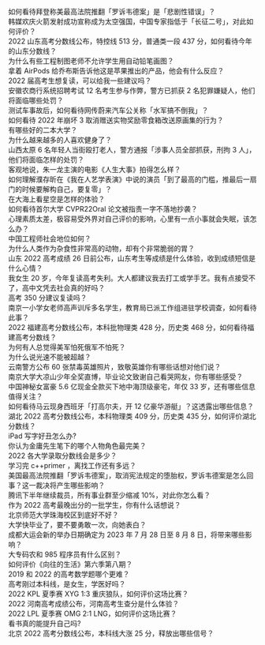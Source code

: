 如何看待拜登称美最高法院推翻「罗诉韦德案」是「悲剧性错误」？  
韩媒欢庆火箭发射成功宣称成为太空强国，中国专家指低于「长征二号」，对此如何评价？  
2022 山东高考分数线公布，特控线 513 分，普通类一段 437 分，如何看待今年的山东分数线？  
为什么有些工程制图老师不允许学生用自动铅笔画图？  
拿着 AirPods 给乔布斯告诉他这是苹果推出的产品，他会有什么反应？  
2022 届高考生想复读，可以给我一些建议吗？  
安徽农商行系统招聘考试 12 名考生参与作弊，警方已抓获 2 名犯罪嫌疑人，他们将面临哪些处罚？  
测试车事故后，如何看待网传蔚来汽车公关称「水军搞不倒我」？  
如何看待 2022 年崩坏 3 取消赠送实物奖励零食箱改送原画集的行为？  
有哪些好的二本大学？  
为什么越来越多的人喜欢健身了？  
山西太原 6 名年轻人当街殴打老人，警方通报「涉事人员全部抓获，刑拘 3 人」，他们将面临怎样的处罚？  
客观地说，朱一龙主演的电影《人生大事》拍得怎么样？  
如何理解濮存昕在《我在人艺学表演》中说的演员「到了最高的门槛，推最后一扇门的时候要解构自己，要复零」？  
在大海上看星空是怎样的体验？  
如何看待首尔大学 CVPR22Oral 论文被指责一字不落地抄袭？  
心理素质太差，极容易受外界对自己评价的影响，心里有一点小事就会失眠，该怎么办？  
中国工程师社会地位如何？  
为什么人类作为杂食性非常高的动物，却有个非常脆弱的胃？  
山东 2022 高考成绩 26 日前公布，山东考生等成绩是什么体验，收到成绩短信是什么心情？  
我女生 20 岁，今年复读高考失利。大人都建议我去打工或学手艺。我有点接受不了，高中文凭去社会真的好吗？  
高考 350 分建议复读吗？  
南京一小学女老师高声训斥多名学生，教育局已派工作组进驻学校调查，如何看待此事？  
2022 福建高考分数线公布，本科批物理类 428 分，历史类 468 分，如何看待福建高考分数线？  
为何有人总觉得美军怕死俄军不怕死？  
为什么说光速不能被超越？  
云南警方公布 60 张禁毒英雄照片，致敬英雄你有哪些话想对他们说？  
南京大学大凉山少年全奖直博，毕业论文致谢自己看哭网友，你有哪些感受？  
中国神秘女富豪 5.6 亿现金全款买下地中海顶级豪宅，年仅 33 岁，还有哪些信息值得关注？  
如何看待马云现身西班牙「打高尔夫，开 12 亿豪华游艇」？这透露出哪些信息？  
湖北 2022 高考分数线公布，本科物理类 409 分，历史类 435 分，如何评价湖北分数线？  
iPad 写字好丑怎么办?  
你认为金庸先生笔下的哪个人物角色最完美？  
2022 各大学录取分数线会是多少？  
学习完 c++primer ，离找工作还有多远？  
美国最高法院推翻「罗诉韦德案」，取消宪法规定的堕胎权，罗诉韦德案是怎么回事？这一裁决将产生哪些影响？  
腾讯下半年继续裁员，所有事业群至少缩减 10%，对此你怎么看？  
作为 2022 高考最晚出分的一批学生，你有什么话想说？  
北京师范大学珠海校区到底好不好？  
大学快毕业了，要不要勇敢一次，向她表白？  
成都大运会新的举办日期确定为 2023 年 7 月 28 日至 8 月 8 日，将带来哪些影响？  
大专码农和 985 程序员有什么区别？  
如何评价《向往的生活》第六季第八期？  
2019 和 2022 的高考数学题哪个更难？  
高考刚过本科线，是女生，学医好吗？  
2022 KPL 夏季赛 XYG 1:3 重庆狼队，如何评价这场比赛？  
2022 河南高考成绩公布，河南高考生查分是什么体验？  
2022 LPL 夏季赛 OMG 2:1 LNG，如何评价这场比赛？  
看书真的能提升自己吗?  
北京 2022 高考分数线公布，本科线大涨 25 分，释放出哪些信号？  
